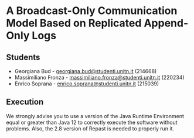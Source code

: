 # A Broadcast-Only Communication Model Based on Replicated Append-Only Logs
## Students

* Georgiana Bud - georgiana.bud@studenti.unitn.it (214668)
* Massimiliano Fronza - massimiliano.fronza@studenti.unitn.it (220234)
* Enrico Soprana - enrico.soprana@studenti.unitn.it (215039)

## Execution

We strongly advise you to use a version of the Java Runtime Environment equal or greater than Java 12 to correctly execute the software without problems. Also, the 2.8 version of Repast is needed to properly run it.

